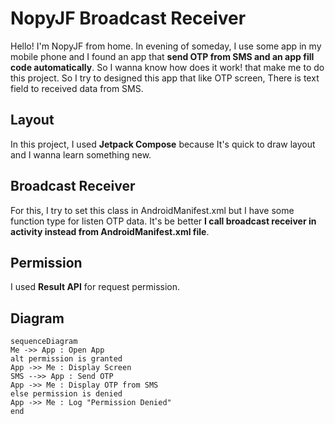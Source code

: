 # NopyJF Broadcast Receiver

Hello! I'm NopyJF from home. In evening of someday, I use some app in my mobile phone and I found an app that  **send OTP from SMS and an app fill code automatically**. So I wanna know how does it work! that make me to do this project. So I try to designed this app that like OTP screen, There is text field to received data from SMS.

## Layout

In this project, I used **Jetpack Compose** because It's quick to draw layout and I wanna learn something new.

## Broadcast Receiver

For this, I try to set this class in AndroidManifest.xml but I have some function type for listen OTP data. It's be better **I call broadcast receiver in activity instead from AndroidManifest.xml file**.

## Permission

I used **Result API** for request permission.

## Diagram
```mermaid
sequenceDiagram
Me ->> App : Open App
alt permission is granted
App ->> Me : Display Screen
SMS -->> App : Send OTP
App ->> Me : Display OTP from SMS
else permission is denied
App ->> Me : Log "Permission Denied"
end
```